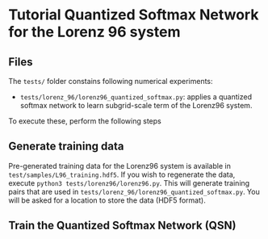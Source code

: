 # Tutorial Quantized Softmax Network for the Lorenz 96 system

## Files

The `tests/` folder constains following numerical experiments: 

+ `tests/lorenz_96/lorenz96_quantized_softmax.py`: applies a quantized softmax network to learn subgrid-scale term of the Lorenz96 system.

To execute these, perform the following steps

## Generate training data

Pre-generated training data for the Lorenz96 system is available in `test/samples/L96_training.hdf5`. If you wish to regenerate the data, execute `python3 tests/lorenz96/lorenz96.py`. This will generate training pairs that are used in `tests/lorenz_96/lorenz96_quantized_softmax.py`. You will be asked for a location to store the data (HDF5 format).

## Train the Quantized Softmax Network (QSN)





